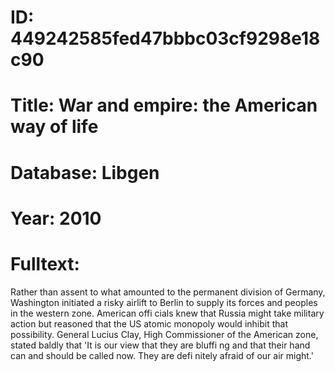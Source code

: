 # ID: 449242585fed47bbbc03cf9298e18c90
# Title: War and empire: the American way of life
# Database: Libgen
# Year: 2010
# Fulltext:
Rather than assent to what amounted to the permanent division of Germany, Washington initiated a risky airlift to Berlin to supply its forces and peoples in the western zone.
American offi cials knew that Russia might take military action but reasoned that the US atomic monopoly would inhibit that possibility.
General Lucius Clay, High Commissioner of the American zone, stated baldly that 'It is our view that they are bluffi ng and that their hand can and should be called now.
They are defi nitely afraid of our air might.'